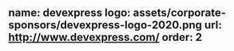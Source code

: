 ﻿name: devexpress
logo: assets/corporate-sponsors/devexpress-logo-2020.png
url: http://www.devexpress.com/
order: 2
---